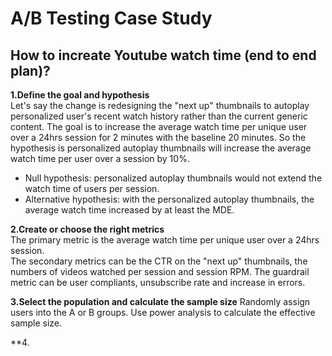 # A/B Testing Case Study

## How to increate Youtube watch time (end to end plan)?

**1.Define the goal and hypothesis**  
Let's say the change is redesigning the "next up" thumbnails to autoplay personalized user's recent watch history rather than the current generic content. The goal is to increase the average watch time per unique user over a 24hrs session for 2 minutes with the baseline 20 minutes. So the hypothesis is personalized autoplay thumbnails will increase the average watch time per user over a session by 10%.
- Null hypothesis: personalized autoplay thumbnails would not extend the watch time of users per session.  
- Alternative hypothesis: with the personalized autoplay thumbnails, the average watch time increased by at least the MDE.

**2.Create or choose the right metrics**  
The primary metric is the average watch time per unique user over a 24hrs session.  
The secondary metrics can be the CTR on the "next up" thumbnails, the numbers of videos watched per session and session RPM.
The guardrail metric can be user compliants, unsubscribe rate and increase in errors.

**3.Select the population and calculate the sample size**
Randomly assign users into the A or B groups. Use power analysis to calculate the effective sample size.

**4.


